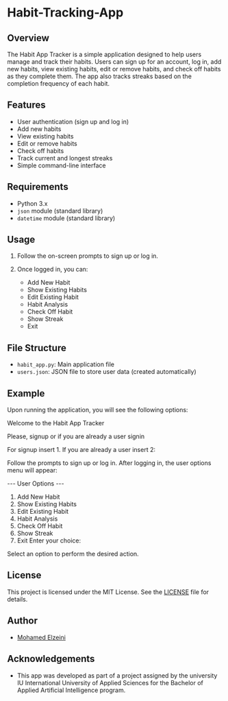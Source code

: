 # Habit-Tracking-App

## Overview

The Habit App Tracker is a simple application designed to help users manage and track their habits. Users can sign up for an account, log in, add new habits, view existing habits, edit or remove habits, and check off habits as they complete them. The app also tracks streaks based on the completion frequency of each habit.

## Features

- User authentication (sign up and log in)
- Add new habits
- View existing habits
- Edit or remove habits
- Check off habits
- Track current and longest streaks
- Simple command-line interface

## Requirements

- Python 3.x
- `json` module (standard library)
- `datetime` module (standard library)

## Usage

1. Follow the on-screen prompts to sign up or log in.

2. Once logged in, you can:
    - Add New Habit
    - Show Existing Habits
    - Edit Existing Habit
    - Habit Analysis
    - Check Off Habit
    - Show Streak
    - Exit

## File Structure

- `habit_app.py`: Main application file
- `users.json`: JSON file to store user data (created automatically)

## Example

Upon running the application, you will see the following options:

Welcome to the Habit App Tracker

Please, signup or if you are already a user signin

For signup insert 1. If you are already a user insert 2:

Follow the prompts to sign up or log in. After logging in, the user options menu will appear:

--- User Options ---

1. Add New Habit
2. Show Existing Habits
3. Edit Existing Habit
4. Habit Analysis
5. Check Off Habit
6. Show Streak
7. Exit
Enter your choice:


Select an option to perform the desired action.

## License

This project is licensed under the MIT License. See the [LICENSE](https://github.com/Mo-Zeini/Habit-Tracking-App/blob/main/LICENSE.txt) file for details.

## Author

- [Mohamed Elzeini](https://github.com/Mo-Zeini)

## Acknowledgements

- This app was developed as part of a project assigned by the university IU International University of Applied Sciences for the Bachelor of Applied Artificial Intelligence program.
